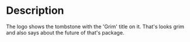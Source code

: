 # Description

The logo shows the tombstone with the 'Grim' title on it. That's looks grim and also says about the future of that's package.
